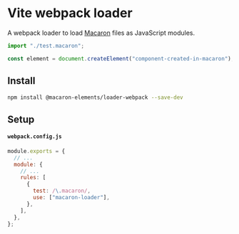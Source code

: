 # Vite webpack loader

A webpack loader to load [Macaron](https://macaron-elements.com/) files as JavaScript modules.

```js
import "./test.macaron";

const element = document.createElement("component-created-in-macaron");
```

## Install

```bash
npm install @macaron-elements/loader-webpack --save-dev
```

## Setup

#### `webpack.config.js`

```js
module.exports = {
  // ...
  module: {
    // ...
    rules: [
      {
        test: /\.macaron/,
        use: ["macaron-loader"],
      },
    ],
  },
};
```
